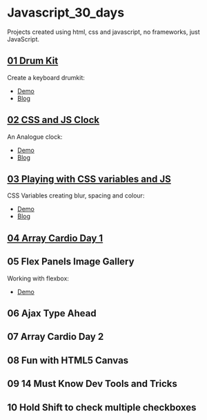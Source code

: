 # Javascript_30_days

Projects created using html, css and javascript, no frameworks, just JavaScript.

## [01 Drum Kit](https://github.com/malevolentninja/MyJavascript30/tree/master/01_JavaScript_DrumKit)
Create a keyboard drumkit:
* [Demo](https://codepen.io/malevolentninja/pen/RjRLRB)
* [Blog](https://urbanwudangwarrior.wordpress.com/2017/11/07/day-01-keyboard-drumkit/)

## [02 CSS and JS Clock](https://github.com/malevolentninja/MyJavascript30/tree/master/02_JS_Clock)
An Analogue clock:
* [Demo](https://codepen.io/malevolentninja/pen/jaVLZx)
* [Blog](https://wordpress.com/post/urbanwudangwarrior.wordpress.com/1112)


## [03 Playing with CSS variables and JS](https://github.com/malevolentninja/MyJavascript30/tree/master/03_CSS_Variables)
CSS Variables creating blur, spacing and colour:
* [Demo](https://codepen.io/malevolentninja/pen/rYjQVe)
* [Blog](https://urbanwudangwarrior.wordpress.com/2017/11/09/day-3-css-variables/)

## [04 Array Cardio Day 1](https://github.com/malevolentninja/MyJavascript30/tree/master/04_Array_Cardio)



## 05 Flex Panels Image Gallery
Working with flexbox:

* [Demo](https://codepen.io/malevolentninja/pen/pdwwQM)

## 06 Ajax Type Ahead

## 07 Array Cardio Day 2


## 08 Fun with HTML5 Canvas

## 09 14 Must Know Dev Tools and Tricks


## 10 Hold Shift to check multiple checkboxes
